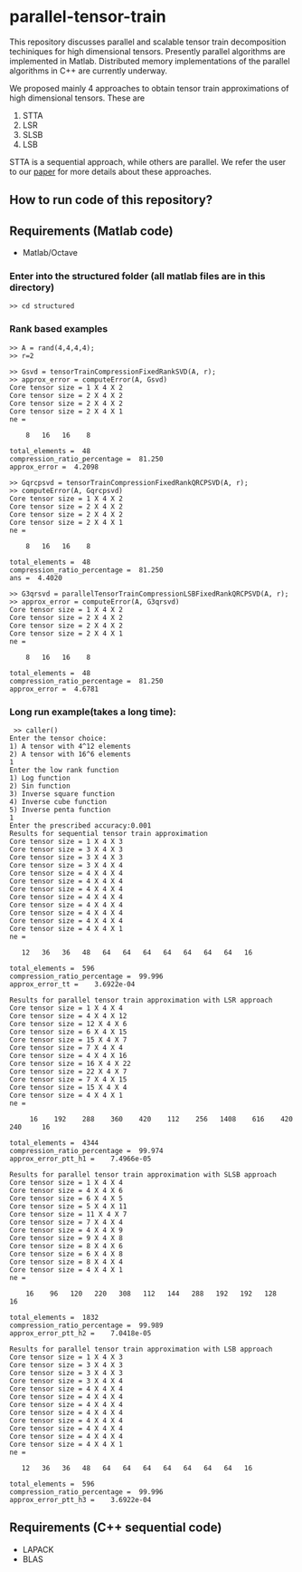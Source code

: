 # parallel-tensor-train
This repository discusses parallel and scalable tensor train decomposition techiniques for high dimensional tensors. Presently parallel algorithms are implemented in Matlab. Distributed memory implementations of the parallel algorithms in C++ are currently underway.

We proposed mainly 4 approaches to obtain tensor train approximations of high dimensional tensors. These are
1. STTA
2. LSR
3. SLSB
4. LSB


STTA is a sequential approach, while others are parallel. We refer the user to our [paper](https://hal.inria.fr/hal-03081555) for more details about these approaches.
 


## How to run code of this repository?

## Requirements (Matlab code)
* Matlab/Octave

### Enter into the structured folder (all matlab files are in this directory)
    >> cd structured

### Rank based examples

    >> A = rand(4,4,4,4);
    >> r=2

    >> Gsvd = tensorTrainCompressionFixedRankSVD(A, r);
    >> approx_error = computeError(A, Gsvd)
    Core tensor size = 1 X 4 X 2
    Core tensor size = 2 X 4 X 2
    Core tensor size = 2 X 4 X 2
    Core tensor size = 2 X 4 X 1
    ne =

        8   16   16    8

    total_elements =  48
    compression_ratio_percentage =  81.250
    approx_error =  4.2098

    >> Gqrcpsvd = tensorTrainCompressionFixedRankQRCPSVD(A, r);
    >> computeError(A, Gqrcpsvd)
    Core tensor size = 1 X 4 X 2
    Core tensor size = 2 X 4 X 2
    Core tensor size = 2 X 4 X 2
    Core tensor size = 2 X 4 X 1
    ne =

        8   16   16    8

    total_elements =  48
    compression_ratio_percentage =  81.250
    ans =  4.4020

    >> G3qrsvd = parallelTensorTrainCompressionLSBFixedRankQRCPSVD(A, r);
    >> approx_error = computeError(A, G3qrsvd)
    Core tensor size = 1 X 4 X 2
    Core tensor size = 2 X 4 X 2
    Core tensor size = 2 X 4 X 2
    Core tensor size = 2 X 4 X 1
    ne =

        8   16   16    8

    total_elements =  48
    compression_ratio_percentage =  81.250
    approx_error =  4.6781

### Long run  example(takes a long time):
     >> caller()
    Enter the tensor choice:
    1) A tensor with 4^12 elements
    2) A tensor with 16^6 elements
    1
    Enter the low rank function
    1) Log function
    2) Sin function
    3) Inverse square function
    4) Inverse cube function
    5) Inverse penta function
    1
    Enter the prescribed accuracy:0.001
    Results for sequential tensor train approximation
    Core tensor size = 1 X 4 X 3
    Core tensor size = 3 X 4 X 3
    Core tensor size = 3 X 4 X 3
    Core tensor size = 3 X 4 X 4
    Core tensor size = 4 X 4 X 4
    Core tensor size = 4 X 4 X 4
    Core tensor size = 4 X 4 X 4
    Core tensor size = 4 X 4 X 4
    Core tensor size = 4 X 4 X 4
    Core tensor size = 4 X 4 X 4
    Core tensor size = 4 X 4 X 4
    Core tensor size = 4 X 4 X 1
    ne =

       12   36   36   48   64   64   64   64   64   64   64   16

    total_elements =  596
    compression_ratio_percentage =  99.996
    approx_error_tt =    3.6922e-04
    
    Results for parallel tensor train approximation with LSR approach
    Core tensor size = 1 X 4 X 4
    Core tensor size = 4 X 4 X 12
    Core tensor size = 12 X 4 X 6
    Core tensor size = 6 X 4 X 15
    Core tensor size = 15 X 4 X 7
    Core tensor size = 7 X 4 X 4
    Core tensor size = 4 X 4 X 16
    Core tensor size = 16 X 4 X 22
    Core tensor size = 22 X 4 X 7
    Core tensor size = 7 X 4 X 15
    Core tensor size = 15 X 4 X 4
    Core tensor size = 4 X 4 X 1
    ne =

         16    192    288    360    420    112    256   1408    616    420    240     16

    total_elements =  4344
    compression_ratio_percentage =  99.974
    approx_error_ptt_h1 =    7.4966e-05
    
    Results for parallel tensor train approximation with SLSB approach
    Core tensor size = 1 X 4 X 4
    Core tensor size = 4 X 4 X 6
    Core tensor size = 6 X 4 X 5
    Core tensor size = 5 X 4 X 11
    Core tensor size = 11 X 4 X 7
    Core tensor size = 7 X 4 X 4
    Core tensor size = 4 X 4 X 9
    Core tensor size = 9 X 4 X 8
    Core tensor size = 8 X 4 X 6
    Core tensor size = 6 X 4 X 8
    Core tensor size = 8 X 4 X 4
    Core tensor size = 4 X 4 X 1
    ne =

        16    96   120   220   308   112   144   288   192   192   128    16

    total_elements =  1832
    compression_ratio_percentage =  99.989
    approx_error_ptt_h2 =    7.0418e-05
    
    Results for parallel tensor train approximation with LSB approach
    Core tensor size = 1 X 4 X 3
    Core tensor size = 3 X 4 X 3
    Core tensor size = 3 X 4 X 3
    Core tensor size = 3 X 4 X 4
    Core tensor size = 4 X 4 X 4
    Core tensor size = 4 X 4 X 4
    Core tensor size = 4 X 4 X 4
    Core tensor size = 4 X 4 X 4
    Core tensor size = 4 X 4 X 4
    Core tensor size = 4 X 4 X 4
    Core tensor size = 4 X 4 X 4
    Core tensor size = 4 X 4 X 1
    ne =

       12   36   36   48   64   64   64   64   64   64   64   16

    total_elements =  596
    compression_ratio_percentage =  99.996
    approx_error_ptt_h3 =    3.6922e-04


   

## Requirements (C++ sequential code)
* LAPACK
* BLAS

